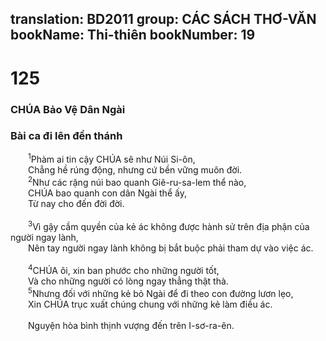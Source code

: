 translation: BD2011
group: CÁC SÁCH THƠ-VĂN
bookName: Thi-thiên 
bookNumber: 19
-------

<div class="title"><h1>125</h1><h3>CHÚA Bảo Vệ Dân Ngài</h3><h3>Bài ca đi lên đền thánh</h3></div>
<span class="verse thi_125_1">  <sup>1</sup>Phàm ai tin cậy CHÚA sẽ như Núi Si-ôn,<br/>  Chẳng hề rúng động, nhưng cứ bền vững muôn đời.<br/></span>
<span class="verse thi_125_2">  <sup>2</sup>Như các rặng núi bao quanh Giê-ru-sa-lem thể nào,<br/>  CHÚA bao quanh con dân Ngài thể ấy,<br/>  Từ nay cho đến đời đời.<br/><br/></span>
<span class="verse thi_125_3">  <sup>3</sup>Vì gậy cầm quyền của kẻ ác không được hành sử trên địa phận của người ngay lành,<br/>  Nên tay người ngay lành không bị bắt buộc phải tham dự vào việc ác.<br/><br/></span>
<span class="verse thi_125_4">  <sup>4</sup>CHÚA ôi, xin ban phước cho những người tốt, <br/>  Và cho những người có lòng ngay thẳng thật thà.<br/></span>
<span class="verse thi_125_5">  <sup>5</sup>Nhưng đối với những kẻ bỏ Ngài để đi theo con đường lươn lẹo,<br/>  Xin CHÚA trục xuất chúng chung với những kẻ làm điều ác.<br/><br/>  Nguyện hòa bình thịnh vượng đến trên I-sơ-ra-ên.<br/></span>
